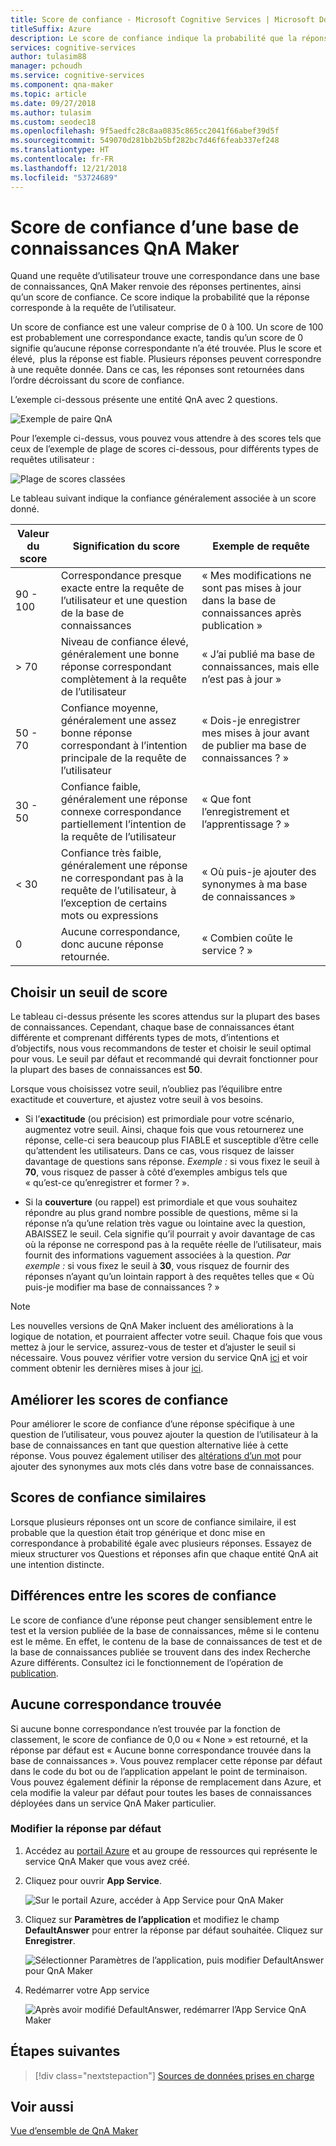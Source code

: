 ```yaml
---
title: Score de confiance - Microsoft Cognitive Services | Microsoft Docs
titleSuffix: Azure
description: Le score de confiance indique la probabilité que la réponse corresponde à la requête de l’utilisateur.
services: cognitive-services
author: tulasim88
manager: pchoudh
ms.service: cognitive-services
ms.component: qna-maker
ms.topic: article
ms.date: 09/27/2018
ms.author: tulasim
ms.custom: seodec18
ms.openlocfilehash: 9f5aedfc28c8aa0835c865cc2041f66abef39d5f
ms.sourcegitcommit: 549070d281bb2b5bf282bc7d46f6feab337ef248
ms.translationtype: HT
ms.contentlocale: fr-FR
ms.lasthandoff: 12/21/2018
ms.locfileid: "53724689"
---
```

# <a name="confidence-score-of-a-qna-maker-knowledge-base"></a>Score de confiance d’une base de connaissances QnA Maker
Quand une requête d’utilisateur trouve une correspondance dans une base de connaissances, QnA Maker renvoie des réponses pertinentes, ainsi qu’un score de confiance. Ce score indique la probabilité que la réponse corresponde à la requête de l’utilisateur. 

Un score de confiance est une valeur comprise de 0 à 100. Un score de 100 est probablement une correspondance exacte, tandis qu’un score de 0 signifie qu’aucune réponse correspondante n’a été trouvée. Plus le score et élevé,  plus la réponse est fiable. Plusieurs réponses peuvent correspondre à une requête donnée. Dans ce cas, les réponses sont retournées dans l’ordre décroissant du score de confiance.

L’exemple ci-dessous présente une entité QnA avec 2 questions. 


![Exemple de paire QnA](../media/qnamaker-concepts-confidencescore/ranker-example-qna.png)

Pour l’exemple ci-dessus, vous pouvez vous attendre à des scores tels que ceux de l’exemple de plage de scores ci-dessous, pour différents types de requêtes utilisateur :


![Plage de scores classées](../media/qnamaker-concepts-confidencescore/ranker-score-range.png)


Le tableau suivant indique la confiance généralement associée à un score donné.

|Valeur du score|Signification du score|Exemple de requête|
|--|--|--|
|90 - 100|Correspondance presque exacte entre la requête de l’utilisateur et une question de la base de connaissances|« Mes modifications ne sont pas mises à jour dans la base de connaissances après publication »|
|> 70|Niveau de confiance élevé, généralement une bonne réponse correspondant complètement à la requête de l’utilisateur|« J’ai publié ma base de connaissances, mais elle n’est pas à jour »|
|50 - 70|Confiance moyenne, généralement une assez bonne réponse correspondant à l’intention principale de la requête de l’utilisateur|« Dois-je enregistrer mes mises à jour avant de publier ma base de connaissances ? »|
|30 - 50|Confiance faible, généralement une réponse connexe correspondance partiellement l’intention de la requête de l’utilisateur|« Que font l’enregistrement et l’apprentissage ? »|
|< 30|Confiance très faible, généralement une réponse ne correspondant pas à la requête de l’utilisateur, à l’exception de certains mots ou expressions |« Où puis-je ajouter des synonymes à ma base de connaissances »|
|0|Aucune correspondance, donc aucune réponse retournée.|« Combien coûte le service ? »|

## <a name="choose-a-score-threshold"></a>Choisir un seuil de score
Le tableau ci-dessus présente les scores attendus sur la plupart des bases de connaissances. Cependant, chaque base de connaissances étant différente et comprenant différents types de mots, d’intentions et d’objectifs, nous vous recommandons de tester et choisir le seuil optimal pour vous. Le seuil par défaut et recommandé qui devrait fonctionner pour la plupart des bases de connaissances est **50**.

Lorsque vous choisissez votre seuil, n’oubliez pas l’équilibre entre exactitude et couverture, et ajustez votre seuil à vos besoins.

- Si l’**exactitude** (ou précision) est primordiale pour votre scénario, augmentez votre seuil. Ainsi, chaque fois que vous retournerez une réponse, celle-ci sera beaucoup plus FIABLE et susceptible d’être celle qu’attendent les utilisateurs. Dans ce cas, vous risquez de laisser davantage de questions sans réponse. *Exemple :* si vous fixez le seuil à **70**, vous risquez de passer à côté d’exemples ambigus tels que « qu’est-ce qu’enregistrer et former ? ».

- Si la **couverture** (ou rappel) est primordiale et que vous souhaitez répondre au plus grand nombre possible de questions, même si la réponse n’a qu’une relation très vague ou lointaine avec la question, ABAISSEZ le seuil. Cela signifie qu’il pourrait y avoir davantage de cas où la réponse ne correspond pas à la requête réelle de l’utilisateur, mais fournit des informations vaguement associées à la question. *Par exemple :* si vous fixez le seuil à **30**, vous risquez de fournir des réponses n’ayant qu’un lointain rapport à des requêtes telles que « Où puis-je modifier ma base de connaissances ? »

> [!NOTE]
> Les nouvelles versions de QnA Maker incluent des améliorations à la logique de notation, et pourraient affecter votre seuil. Chaque fois que vous mettez à jour le service, assurez-vous de tester et d’ajuster le seuil si nécessaire. Vous pouvez vérifier votre version du service QnA [ici](https://www.qnamaker.ai/UserSettings) et voir comment obtenir les dernières mises à jour [ici](../How-To/troubleshooting-runtime.md).

## <a name="improve-confidence-scores"></a>Améliorer les scores de confiance
Pour améliorer le score de confiance d’une réponse spécifique à une question de l’utilisateur, vous pouvez ajouter la question de l’utilisateur à la base de connaissances en tant que question alternative liée à cette réponse. Vous pouvez également utiliser des [altérations d’un mot](https://westus.dev.cognitive.microsoft.com/docs/services/5a93fcf85b4ccd136866eb37/operations/5ac266295b4ccd1554da75fd) pour ajouter des synonymes aux mots clés dans votre base de connaissances.


## <a name="similar-confidence-scores"></a>Scores de confiance similaires
Lorsque plusieurs réponses ont un score de confiance similaire, il est probable que la question était trop générique et donc mise en correspondance à probabilité égale avec plusieurs réponses. Essayez de mieux structurer vos Questions et réponses afin que chaque entité QnA ait une intention distincte.


## <a name="confidence-score-differences"></a>Différences entre les scores de confiance
Le score de confiance d’une réponse peut changer sensiblement entre le test et la version publiée de la base de connaissances, même si le contenu est le même. En effet, le contenu de la base de connaissances de test et de la base de connaissances publiée se trouvent dans des index Recherche Azure différents.
Consultez ici le fonctionnement de l’opération de [publication](../How-To/publish-knowledge-base.md).


## <a name="no-match-found"></a>Aucune correspondance trouvée
Si aucune bonne correspondance n’est trouvée par la fonction de classement, le score de confiance de 0,0 ou « None » est retourné, et la réponse par défaut est « Aucune bonne correspondance trouvée dans la base de connaissances ». Vous pouvez remplacer cette réponse par défaut dans le code du bot ou de l’application appelant le point de terminaison. Vous pouvez également définir la réponse de remplacement dans Azure, et cela modifie la valeur par défaut pour toutes les bases de connaissances déployées dans un service QnA Maker particulier.

### <a name="change-default-answer"></a>Modifier la réponse par défaut

1. Accédez au [portail Azure](https://portal.azure.com) et au groupe de ressources qui représente le service QnA Maker que vous avez créé.

2. Cliquez pour ouvrir **App Service**.

    ![Sur le portail Azure, accéder à App Service pour QnA Maker](../media/qnamaker-concepts-confidencescore/set-default-response.png)

3. Cliquez sur **Paramètres de l’application** et modifiez le champ **DefaultAnswer** pour entrer la réponse par défaut souhaitée. Cliquez sur **Enregistrer**.

    ![Sélectionner Paramètres de l’application, puis modifier DefaultAnswer pour QnA Maker](../media/qnamaker-concepts-confidencescore/change-response.png)

4. Redémarrer votre App service

    ![Après avoir modifié DefaultAnswer, redémarrer l’App Service QnA Maker](../media/qnamaker-faq/qnamaker-appservice-restart.png)


## <a name="next-steps"></a>Étapes suivantes
> [!div class="nextstepaction"]
> [Sources de données prises en charge](./data-sources-supported.md)
## <a name="see-also"></a>Voir aussi 
[Vue d’ensemble de QnA Maker](../Overview/overview.md)
